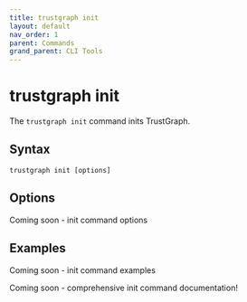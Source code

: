 ```yaml
---
title: trustgraph init
layout: default
nav_order: 1
parent: Commands
grand_parent: CLI Tools
---
```


# trustgraph init

The `trustgraph init` command inits TrustGraph.

## Syntax

```
trustgraph init [options]
```

## Options

Coming soon - init command options

## Examples

Coming soon - init command examples

Coming soon - comprehensive init command documentation\!
